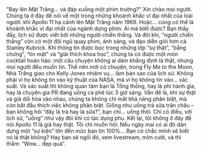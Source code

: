 "Bay lên Mặt Trăng… và đáp xuống một phim trường?"
Xin chào mọi người.
Chúng ta ở đây để nói về một trong những khoảnh khắc vĩ đại nhất của loài người: khi Apollo 11 hạ cánh lên Mặt Trăng năm 1969.
Hoặc… cũng có thể là khoảnh khắc vĩ đại nhất của ngành dựng phim. Ai mà biết được?
Bạn thấy đấy, lịch sử được viết bởi những người chiến thắng.
Và đôi khi, “người chiến thắng” còn có một đội ngũ quay phim, ánh sáng, và đạo diễn giỏi hơn cả Stanley Kubrick.
Khi thông tin được bọc trong những lớp “sự thật”, “bằng chứng”, “tin mật” và “giải thích khoa học”, chúng ta có được một món cocktail hoàn hảo: một câu chuyện không ai dám khẳng định là thật, nhưng mọi người đều muốn tin.
Thế nên mới có chuyện, trong Fly Me to the Moon, Nhà Trắng giao cho Kelly Jones nhiệm vụ… làm bản sao của lịch sử.
Không phải vì họ không tin vào kỹ thuật của NASA, mà vì họ không tin vào… xác suất. Và xác suất thì không quan tâm bạn là Tổng thống, hay là phi hành gia, hay là chuyên gia PR đang uống cà phê lúc 3 giờ sáng.
Vấn đề là, khi sự thật và giả dối hòa vào nhau, chúng ta không chỉ mất khả năng phân biệt, mà còn bắt đầu thích việc không phân biệt.
Giống như uống trà sữa trân châu – bạn không hỏi “đây là trà hay là sữa?”, bạn chỉ… uống thôi.
Chỉ có điều, với lịch sử, “uống” như vậy đôi khi có tác dụng phụ.
Kết lại, tôi không ở đây để nói Apollo 11 là giả hay thật.
Tôi chỉ muốn hỏi:
Nếu ngày mai có ai đó dàn dựng một “sự kiện” lớn đến mức bạn tin 100%…
Bạn có chắc mình sẽ biết nó là thật không?
Hay bạn sẽ ngồi đó, xem livestream, mỉm cười, và thì thầm: “Wow… đẹp quá”.